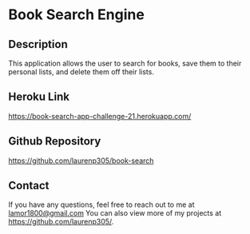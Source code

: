 # Book Search Engine 

## Description

This application allows the user to search for books, save them to their personal lists, and delete them off their lists. 

## Heroku Link 

https://book-search-app-challenge-21.herokuapp.com/

## Github Repository

https://github.com/laurenp305/book-search

## Contact

If you have any questions, feel free to reach out to me at lamor1800@gmail.com You can also view more of my projects at https://github.com/laurenp305/.